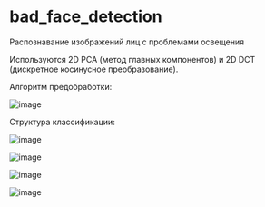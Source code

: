 # bad_face_detection
Распознавание изображений лиц с проблемами освещения

Используются 2D PCA (метод главных компонентов) и 2D DCT (дискретное косинусное преобразование).

Алгоритм предобработки:

![image](https://github.com/donikorch/bad_face_detection/assets/126454671/a5f37bd8-b335-477e-b949-be964e111ffc)

Структура классификации:

![image](https://github.com/donikorch/bad_face_detection/assets/126454671/d481e543-fb95-45de-a170-bb4e557c9f78)

![image](https://github.com/donikorch/bad_face_detection/assets/126454671/66eb7b00-24e4-474b-9485-03eeb77a4614)

![image](https://github.com/donikorch/bad_face_detection/assets/126454671/045d1544-94c6-4c5a-839f-95cfb270a1ce)

![image](https://github.com/donikorch/bad_face_detection/assets/126454671/6bd1bc6e-bdb5-4c2c-80fd-2bde06e7807c)

